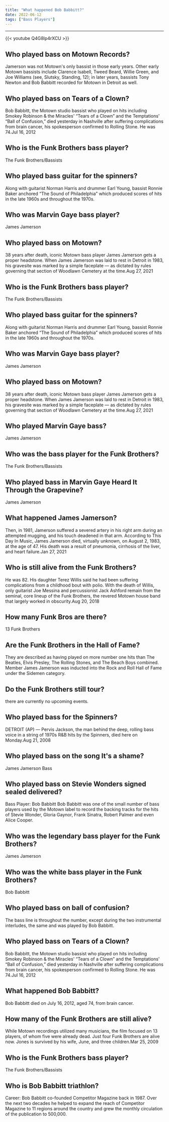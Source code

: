 ```yaml
---
title: "What happened Bob Babbitt?"
date: 2022-06-12
tags: ["Bass Players"]
---
```


---
{{< youtube Q4G8lp4rXCU >}}
## Who played bass on Motown Records?
Jamerson was not Motown's only bassist in those early years. Other early Motown bassists include Clarence Isabell, Tweed Beard, Willie Green, and Joe Williams (see, Slutsky, Standing, 12); in later years, bassists Tony Newton and Bob Babbitt recorded for Motown in Detroit as well.

## Who played bass on Tears of a Clown?
Bob Babbitt, the Motown studio bassist who played on hits including Smokey Robinson & the Miracles' “Tears of a Clown” and the Temptations' “Ball of Confusion,” died yesterday in Nashville after suffering complications from brain cancer, his spokesperson confirmed to Rolling Stone. He was 74.Jul 16, 2012

## Who is the Funk Brothers bass player?
The Funk Brothers/Bassists

## Who played bass guitar for the spinners?
Along with guitarist Norman Harris and drummer Earl Young, bassist Ronnie Baker anchored “The Sound of Philadelphia” which produced scores of hits in the late 1960s and throughout the 1970s.

## Who was Marvin Gaye bass player?
James Jamerson

## Who played bass on Motown?
38 years after death, iconic Motown bass player James Jamerson gets a proper headstone. When James Jamerson was laid to rest in Detroit in 1983, his gravesite was marked by a simple faceplate — as dictated by rules governing that section of Woodlawn Cemetery at the time.Aug 27, 2021

## Who is the Funk Brothers bass player?
The Funk Brothers/Bassists

## Who played bass guitar for the spinners?
Along with guitarist Norman Harris and drummer Earl Young, bassist Ronnie Baker anchored “The Sound of Philadelphia” which produced scores of hits in the late 1960s and throughout the 1970s.

## Who was Marvin Gaye bass player?
James Jamerson

## Who played bass on Motown?
38 years after death, iconic Motown bass player James Jamerson gets a proper headstone. When James Jamerson was laid to rest in Detroit in 1983, his gravesite was marked by a simple faceplate — as dictated by rules governing that section of Woodlawn Cemetery at the time.Aug 27, 2021

## Who played Marvin Gaye bass?
James Jamerson

## Who was the bass player for the Funk Brothers?
The Funk Brothers/Bassists

## Who played bass in Marvin Gaye Heard It Through the Grapevine?
James Jamerson

## What happened James Jamerson?
Then, in 1981, Jamerson suffered a severed artery in his right arm during an attempted mugging, and his touch deadened in that arm. According to This Day In Music, James Jamerson died, virtually unknown, on August 2, 1983, at the age of 47. His death was a result of pneumonia, cirrhosis of the liver, and heart failure.Jan 27, 2021

## Who is still alive from the Funk Brothers?
He was 82. His daughter Terez Willis said he had been suffering complications from a childhood bout with polio. With the death of Willis, only guitarist Joe Messina and percussionist Jack Ashford remain from the seminal, core lineup of the Funk Brothers, the revered Motown house band that largely worked in obscurity.Aug 20, 2018

## How many Funk Bros are there?
13 Funk Brothers

## Are the Funk Brothers in the Hall of Fame?
They are described as having played on more number one hits than The Beatles, Elvis Presley, The Rolling Stones, and The Beach Boys combined. Member James Jamerson was inducted into the Rock and Roll Hall of Fame under the Sidemen category.

## Do the Funk Brothers still tour?
there are currently no upcoming events.

## Who played bass for the Spinners?
DETROIT (AP) — Pervis Jackson, the man behind the deep, rolling bass voice in a string of 1970s R&B hits by the Spinners, died here on Monday.Aug 21, 2008

## Who played bass on the song It's a shame?
James Jamerson Bass

## Who played bass on Stevie Wonders signed sealed delivered?
Bass Player: Bob Babbitt Bob Babbitt was one of the small number of bass players used by the Motown label to record the backing tracks for the hits of Stevie Wonder, Gloria Gaynor, Frank Sinatra, Robert Palmer and even Alice Cooper.

## Who was the legendary bass player for the Funk Brothers?
James Jamerson

## Who was the white bass player in the Funk Brothers?
Bob Babbitt

## Who played bass on ball of confusion?
The bass line is throughout the number, except during the two instrumental interludes, the same and was played by Bob Babbitt.

## Who played bass on Tears of a Clown?
Bob Babbitt, the Motown studio bassist who played on hits including Smokey Robinson & the Miracles' “Tears of a Clown” and the Temptations' “Ball of Confusion,” died yesterday in Nashville after suffering complications from brain cancer, his spokesperson confirmed to Rolling Stone. He was 74.Jul 16, 2012

## What happened Bob Babbitt?
Bob Babbitt died on July 16, 2012, aged 74, from brain cancer.

## How many of the Funk Brothers are still alive?
While Motown recordings utilized many musicians, the film focused on 13 players, of whom five were already dead. Just four Funk Brothers are alive now. Jones is survived by his wife, June, and three children.Mar 25, 2009

## Who is the Funk Brothers bass player?
The Funk Brothers/Bassists

## Who is Bob Babbitt triathlon?
Career: Bob Babbitt co-founded Competitor Magazine back in 1987. Over the next two decades he helped to expand the reach of Competitor Magazine to 11 regions around the country and grew the monthly circulation of the publication to 500,000.

